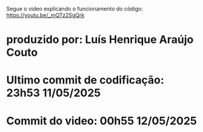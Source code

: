 Segue o video explicando o funcionamento do código:
https://youtu.be/_mQTz2SgQrk


# produzido por: Luís Henrique Araújo Couto
# Ultimo commit de codificação: 23h53 11/05/2025
# Commit do video: 00h55 12/05/2025